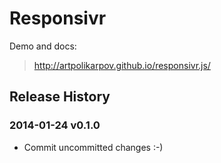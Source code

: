 # Responsivr

Demo and docs:
> http://artpolikarpov.github.io/responsivr.js/

## Release History
### 2014-01-24 v0.1.0
* Commit uncommitted changes :-)
